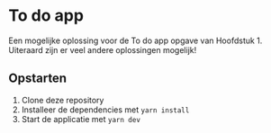 # To do app

Een mogelijke oplossing voor de To do app opgave van Hoofdstuk 1. Uiteraard zijn er veel andere oplossingen mogelijk!

## Opstarten

1. Clone deze repository
2. Installeer de dependencies met `yarn install`
3. Start de applicatie met `yarn dev`
